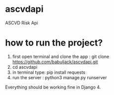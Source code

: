 # ascvdapi
ASCVD Risk Api

# how to run the project?

1. first open terminal and clone the app : git clone https://github.com/babuljack/ascvdapi.git <br>
2. cd ascvdapi <br>
3. in terminal type: pip install requests <br>
4. run the server : python3 manage.py runserver <br>

Everything should be working fine in Django 4.
